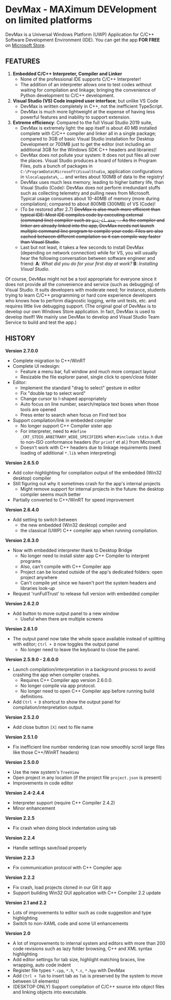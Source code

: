 DevMax - MAXimum DEVelopment on limited platforms
=================================================

DevMax is a Universal Windows Platform (UWP) Application for C/C++ Software Development Environment (IDE).
You can get the app **FOR FREE** on [Microsoft Store](https://www.microsoft.com/en-us/p/devmax/9mzqlt5d5b39).

FEATURES
--------
 1. __Embedded C/C++ Interpreter, Compiler and Linker__
    - None of the professional IDE supports C/C++ Interpreter!
    - The addition of an interpreter allows one to test codes without waiting for compilation and linkage; bringing the convenience of Python development to C/C++ development.
 2. __Visual Studio (VS) Code inspired user interface__; but unlike VS Code
    - DevMax is written completely in C++, not the inefficient TypeScript.
    - DevMax is much more lightweight at the expense of having less powerful features and inability to support extension.
 3. __Extreme efficiency__: Compared to the full Visual Studio 2019 suite,
    - DevMax is extremely light: the app itself is about 40 MB installed complete with C/C++ compiler and linker all in a single package; compared to 3GB of basic Visual Studio installation for Desktop Development or 700MB just to get the editor (not including an additional 3GB for the Windows SDK C++ headers and libraries)!
    - DevMax does not pollute your system: It does not put files all over the places. Visual Studio produces a hoard of folders in Program Files, puts a bunch of packages in `C:\ProgramData\Microsoft\VisualStudio`, application configurations in `%localappdata%`, ... and writes about 100MB of data to the registry!
    - DevMax uses much less memory, leading to higher battery life, than Visual Studio (Code): DevMax does not perform irredundant stuffs such as collecting telemetry and pulling news from Microsoft. Typical usage consumes about 10-40MB of memory (more during compilation); compared to about 800MB (300MB) of VS (Code)!
    - (To be restored after 2.7) <del>DevMax is also much more efficient than typical IDE: Most IDE compiles code by executing external (command line) compiler such as `gcc`, `cl.exe`, ... As the compiler and linker are already linked into the app, DevMax needs not launch multiple command line program to compile your code. Files are also cached between different compilation so it can compile way faster than Visual Studio.</del>
    - Last but not least, it takes a few seconds to install DevMax (depending on network connection) while for VS, you will usually hear the following conversation between software engineer and friend:
        __A__: _What did you do for your first day at work?_
        __B__: _Installing Visual Studio._

Of course, DevMax might not be a tool appropriate for everyone since it does not provide all the convenience and service (such as debugging) of Visual Studio.
It suits developers with moderate need; for instance, students trying to learn C/C++ programming or hard core experience developers who knows how to perform diagnostic logging, write unit tests, etc. and requires little live debugging support.
(The original goal of DevMax is to develop our own Windows Store application. In fact, DevMax is used to develop itself! We mainly use DevMax to develop and Visual Studio Team Service to build and test the app.)

HISTORY
-------

__Version 2.7.0.0__
 * Complete migration to C++/WinRT
 * Complete UI redesign:
    - Feature a menu bar, full window and much more compact layout
    - Resizable the file explorer panel, single click to open/close folder
 * Editor:
    - Implement the standard "drag to select" gesture in editor
    - Fix "double tap to select word"
    - Change cursor to I-shaped appropriately
    - Auto focus on line number, search/replace text boxes when those tools are opened
    - Press enter to search when focus on Find text box
 * Support compilation/link in embedded compiler
    - No longer support C++ Compiler sister app
    - For interpreter, need to `#define _CRT_STDIO_ARBITRARY_WIDE_SPECIFIERS` when `#include stdio.h` due to non-ISO conformance headers (for `printf` et al.) from Microsoft.
    - Doesn't work with C++ headers due to linkage requirements (need loading of additional `*.lib` when interpreting)

__Version 2.6.5.0__
 * Add color-highlighting for compilation output of the embedded (Win32 desktop) compiler
 * Still figuring out why it sometimes crash for the app's internal projects
     - Might remove support for internal projects in the future: the desktop compiler seems much better
 * Partially converted to C++/WinRT for speed improvement

__Version 2.6.4.0__
 * Add setting to switch between
     - the new embedded (Win32 desktop) compiler and
     - the classical (UWP) C++ compiler app
when running compilation.

__Version 2.6.3.0__
 * Now with embedded interpreter thank to Desktop Bridge
     - No longer need to install sister app C++ Compiler to interpret programs
     - Also, can't compile with C++ Compiler app
     - Project can be located outside of the app's dedicated folders: open project anywhere
     - Can't compile yet since we haven't port the system headers and libraries look-up
 * Request 'runFullTrust' to release full version with embedded compiler

__Version 2.6.2.0__
 * Add button to move output panel to a new window
    - Useful when there are multiple screens

__Version 2.6.1.0__
 * The output panel now take the whole space available instead of splitting with editor; `Ctrl + D` now toggles the output panel
   - No longer need to leave the keyboard to close the panel.

__Version 2.5.9.0 - 2.6.0.0__
 * Launch compilation/interpretation in a background process to avoid crashing the app when compiler crashes.
    - Requires C++ Compiler app version 2.6.0.0.
    - No longer compile via app protocol.
    - No longer need to open C++ Compiler app before running build definitions.
 * Add `Ctrl + D` shortcut to show the output panel for compilation/interpretation output.

__Version 2.5.2.0__
 * Add close button `[X]` next to file name

__Version 2.5.1.0__
 * Fix inefficient line number rendering (can now smoothly scroll large files like those C++/WinRT headers)

__Version 2.5.0.0__
 * Use the new system's `TreeView`
 * Open project in any location (if the project file `project.json` is present)
 * Improvements in code editor

__Version 2.4-2.4.4__
 * Interpreter support (require C++ Compiler 2.4.2)
 * Minor enhancement

__Version 2.2.5__
 * Fix crash when doing block indentation using tab

__Version 2.2.4__
 * Handle settings save/load properly

__Version 2.2.3__
 * Fix communication protocol with C++ Compiler app

__Version 2.2.2__
 * Fix crash, load projects cloned in our Git It app
 * Support building Win32 GUI application with C++ Compiler 2.2 update

__Version 2.1 and 2.2__
 * Lots of improvements to editor such as code suggestion and type highlighting
 * Switch to non-XAML code and some UI enhancements

__Version 2.0__

 * A lot of improvements to internal system and editors with more than 200 code revisions such as lazy folder browsing, C++ and XML syntax highlighting
 * Add editor settings for tab size, highlight matching braces, line wrapping, auto code indent
 * Register file types `*.cpp`, `*.h`, `*.c`, `*.hpp` with DevMax
 * Add `Ctrl + Tab` to insert tab as `Tab` is preserved by the system to move between UI elements)
 * (DESKTOP ONLY) Support compilation of C/C++ source into object files and linking objects into executable.